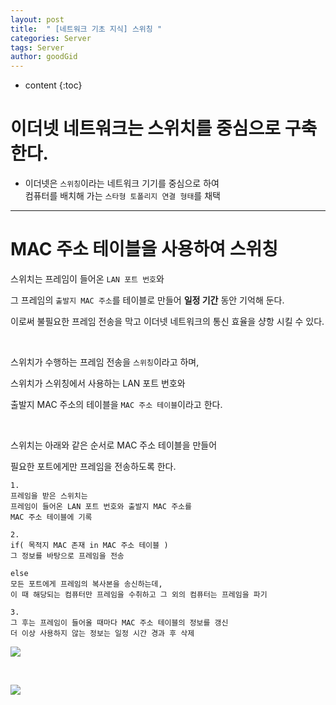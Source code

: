 ```yaml
---
layout: post
title:  " [네트워크 기초 지식] 스위칭 "
categories: Server
tags: Server
author: goodGid
---
```

* content
{:toc}



# 이더넷 네트워크는 스위치를 중심으로 구축한다.

* 이더넷은 `스위칭`이라는 네트워크 기기를 중심으로 하여 <br> 컴퓨터를 배치해 가는 `스타형 토폴리지 연결 형태`를 채택

---

# MAC 주소 테이블을 사용하여 스위칭

스위치는 프레임이 들어온 `LAN 포트 번호`와 

그 프레임의 `출발지 MAC 주소`를 테이블로 만들어 <b>일정 기간</b> 동안 기억해 둔다.

이로써 불필요한 프레임 전송을 막고 이더넷 네트워크의 통신 효율을 샹항 시킬 수 있다.

<br>

스위치가 수행하는 프레임 전송을 `스위칭`이라고 하며,

스위치가 스위칭에서 사용하는 LAN 포트 번호와 

출발지 MAC 주소의 테이블을 `MAC 주소 테이블`이라고 한다.

<br>

스위치는 아래와 같은 순서로 MAC 주소 테이블을 만들어 

필요한 포트에게만 프레임을 전송하도록 한다.

```
1. 
프레임을 받은 스위치는 
프레임이 들어온 LAN 포트 번호와 출발지 MAC 주소를 
MAC 주소 테이블에 기록

2. 
if( 목적지 MAC 존재 in MAC 주소 테이블 )
그 정보를 바탕으로 프레임을 전송

else
모든 포트에게 프레임의 복사본을 송신하는데,
이 때 해당되는 컴퓨터만 프레임을 수취하고 그 외의 컴퓨터는 프레임을 파기

3.
그 후는 프레임이 들어올 때마다 MAC 주소 테이블의 정보를 갱신
더 이상 사용하지 않는 정보는 일정 시간 경과 후 삭제
```



![](/assets/img/server/switching_1.png)




<br>


![](/assets/img/server/switch_function_1.png)




